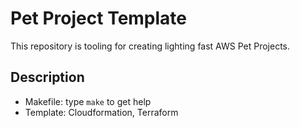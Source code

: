 # Pet Project Template

This repository is tooling for creating lighting fast AWS Pet Projects.

## Description

- Makefile: type `make` to get help
- Template: Cloudformation, Terraform
